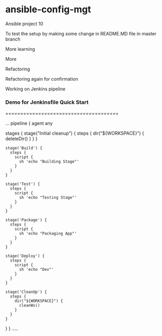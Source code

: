 # ansible-config-mgt

Ansible project 10

To test the setup by making some change in README.MD file in master branch

More learning

More

Refactoring

Refactoring again for confirmation

Working on Jenkins pipeline

### Demo for Jenkinsfile Quick Start
======================================

...
pipeline {
    agent any

  stages {
    stage("Initial cleanup") {
      steps {
        dir("${WORKSPACE}") {
          deleteDir()
        }
      }
    }

    stage('Build') {
      steps {
        script {
          sh 'echo "Building Stage"'
        }
      }
    }
    
    stage('Test') {
      steps {
        script {
          sh 'echo "Testing Stage"'
        }
      }
    }

    stage('Package') {
      steps {
        script {
          sh 'echo "Packaging App"'
        }
      }
    }

    stage('Deploy') {
      steps {
        script {
          sh 'echo "Dev"'
        }
      }
    }

    stage('CleanUp') {
      steps {
        dir("${WORKSPACE}") {
          cleanWs()
        }
      }
    }
  }
}
.....

